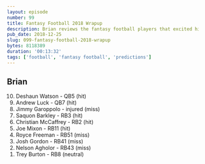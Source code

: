 ```yaml
---
layout: episode
number: 99
title: Fantasy Football 2018 Wrapup
description: Brian reviews the fantasy football players that excited him. How many did he hit on, and how many were misses?
pub_date: 2018-12-25
slug: 099-fantasy-football-2018-wrapup
bytes: 8118389
duration: '00:13:32'
tags: ['football', 'fantasy football', 'predictions']
---
```

<h2>Brian</h2>
<ol reversed>
<li>Deshaun Watson - QB5 (hit)</li>
<li>Andrew Luck - QB7 (hit)</li>
<li>Jimmy Garoppolo - injured (miss)</li>
<li>Saquon Barkley - RB3 (hit)</li>
<li>Christian McCaffrey - RB2 (hit)</li>
<li>Joe Mixon - RB11 (hit)</li>
<li>Royce Freeman - RB51 (miss)</li>
<li>Josh Gordon - RB41 (miss)</li>
<li>Nelson Agholor - RB43 (miss)</li>
<li>Trey Burton - RB8 (neutral)</li>
</ol>